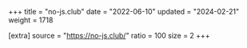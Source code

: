 +++
title = "no-js.club"
date = "2022-06-10"
updated = "2024-02-21"
weight = 1718

[extra]
source = "https://no-js.club/"
ratio = 100
size = 2
+++
